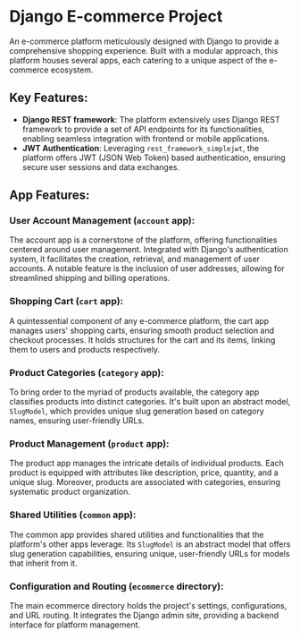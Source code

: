 # Django E-commerce Project

An e-commerce platform meticulously designed with Django to provide a comprehensive shopping experience. Built with a modular approach, this platform houses several apps, each catering to a unique aspect of the e-commerce ecosystem.

## Key Features:

- **Django REST framework**: The platform extensively uses Django REST framework to provide a set of API endpoints for its functionalities, enabling seamless integration with frontend or mobile applications.
- **JWT Authentication**: Leveraging `rest_framework_simplejwt`, the platform offers JWT (JSON Web Token) based authentication, ensuring secure user sessions and data exchanges.

## App Features:

### User Account Management (`account` app):

The account app is a cornerstone of the platform, offering functionalities centered around user management. Integrated with Django's authentication system, it facilitates the creation, retrieval, and management of user accounts. A notable feature is the inclusion of user addresses, allowing for streamlined shipping and billing operations.

### Shopping Cart (`cart` app):

A quintessential component of any e-commerce platform, the cart app manages users' shopping carts, ensuring smooth product selection and checkout processes. It holds structures for the cart and its items, linking them to users and products respectively.

### Product Categories (`category` app):

To bring order to the myriad of products available, the category app classifies products into distinct categories. It's built upon an abstract model, `SlugModel`, which provides unique slug generation based on category names, ensuring user-friendly URLs.

### Product Management (`product` app):

The product app manages the intricate details of individual products. Each product is equipped with attributes like description, price, quantity, and a unique slug. Moreover, products are associated with categories, ensuring systematic product organization.

### Shared Utilities (`common` app):

The common app provides shared utilities and functionalities that the platform's other apps leverage. Its `SlugModel` is an abstract model that offers slug generation capabilities, ensuring unique, user-friendly URLs for models that inherit from it.

### Configuration and Routing (`ecommerce` directory):

The main ecommerce directory holds the project's settings, configurations, and URL routing. It integrates the Django admin site, providing a backend interface for platform management.

